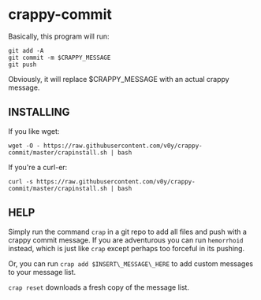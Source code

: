# crappy-commit
Basically, this program will run:


    git add -A
    git commit -m $CRAPPY_MESSAGE
    git push

Obviously, it will replace $CRAPPY_MESSAGE with  an actual crappy message.


## INSTALLING
If you like wget:

    wget -O - https://raw.githubusercontent.com/v0y/crappy-commit/master/crapinstall.sh | bash

If you're a curl-er:

    curl -s https://raw.githubusercontent.com/v0y/crappy-commit/master/crapinstall.sh | bash


## HELP
Simply run the command `crap` in a git repo to add all files and push with a crappy commit message.
If you are adventurous you can run `hemorrhoid` instead, which is just like `crap` except perhaps too forceful in its pushing.

Or, you can run `crap add $INSERT\_MESSAGE\_HERE` to add custom messages to your message list.


`crap reset` downloads a fresh copy of the message list.

